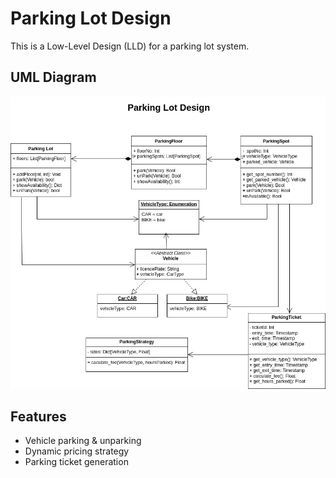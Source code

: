 # Parking Lot Design

This is a Low-Level Design (LLD) for a parking lot system.

## UML Diagram
![Parking Lot UML](assets/parking_lot_uml.png)

## Features
- Vehicle parking & unparking
- Dynamic pricing strategy
- Parking ticket generation
